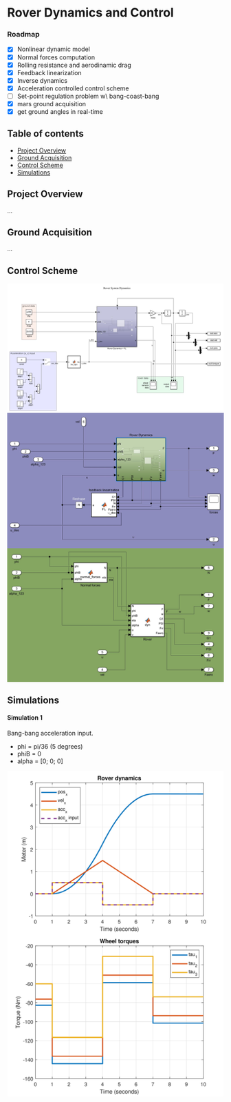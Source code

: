 # Rover Dynamics and Control

### Roadmap
- [x] Nonlinear dynamic model
- [x] Normal forces computation
- [x] Rolling resistance and aerodinamic drag
- [x] Feedback linearization
- [x] Inverse dynamics
- [x] Acceleration controlled control scheme
- [ ] Set-point regulation problem w\ bang-coast-bang
- [x] mars ground acquisition
- [x] get ground angles in real-time 

## Table of contents
* [Project Overview](#project-overview)
* [Ground Acquisition](#ground-acquisition)
* [Control Scheme](#control-scheme)
* [Simulations](#simulations)

## Project Overview
...

## Ground Acquisition
...

## Control Scheme
<img src="images/sim_scheme1.JPG"  align="center">
<img src="images/sim_scheme2.JPG"  align="center">
<img src="images/sim_scheme3.JPG"  align="center">

## Simulations

#### Simulation 1
Bang-bang acceleration input.
- phi = pi/36 (5 degrees)
- phiB = 0
- alpha = [0; 0; 0]

<img src="images/sim1/dynamics.jpg"  align="center">
<img src="images/sim1/torques.jpg"  align="center">
